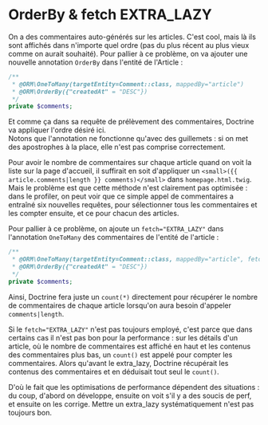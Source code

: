 # OrderBy & fetch EXTRA_LAZY

On a des commentaires auto-générés sur les articles. C'est cool, mais là ils sont
affichés dans n'importe quel ordre (pas du plus récent au plus vieux comme on aurait
souhaité).
Pour pallier à ce problème, on va ajouter une nouvelle annotation `OrderBy` dans 
l'entité de l'Article :
```PHP
/**
 * @ORM\OneToMany(targetEntity=Comment::class, mappedBy="article")
 * @ORM\OrderBy({"createdAt" = "DESC"})
 */
private $comments;
```
Et comme ça dans sa requête de prélèvement des commentaires, Doctrine va
appliquer l'ordre désiré ici.  
Notons que l'annotation ne fonctionne qu'avec des guillemets : si on met 
des apostrophes à la place, elle n'est pas comprise correctement.

Pour avoir le nombre de commentaires sur chaque article quand on voit 
la liste sur la page d'accueil, il suffirait en soit d'appliquer un 
`<small>({{ article.comments|length }} comments)</small>` dans 
`homepage.html.twig`. Mais le problème est que cette méthode n'est clairement 
pas optimisée :  dans le profiler, on peut voir que ce simple appel 
de commentaires a entraîné six nouvelles requêtes, pour sélectionner
tous les commentaires et les compter ensuite, et ce pour chacun des articles.

Pour pallier à ce problème, on ajoute un `fetch="EXTRA_LAZY"` dans l'annotation
`OneToMany` des commentaires de l'entité de l'article :
```PHP
/**
 * @ORM\OneToMany(targetEntity=Comment::class, mappedBy="article", fetch="EXTRA_LAZY")
 * @ORM\OrderBy({"createdAt" = "DESC"})
 */
private $comments;
```

Ainsi, Doctrine fera juste un `count(*)` directement pour récupérer le nombre de 
commentaires de chaque article lorsqu'on aura besoin d'appeler `comments|length`.

Si le `fetch="EXTRA_LAZY"` n'est pas toujours employé, c'est parce que dans certains
cas il n'est pas bon pour la performance : sur les détails d'un article, où le nombre
de commentaires est affiché en haut et les contenus des commentaires plus bas, un
`count()` est appelé pour compter les commentaires. Alors qu'avant le extra_lazy,
Doctrine récupérait les contenus des commentaires et en déduisait tout seul le
`count()`.

D'où le fait que les optimisations de performance dépendent des situations : du coup, 
d'abord on développe, ensuite on voit s'il y a des soucis de perf, et ensuite on les 
corrige. Mettre un extra_lazy systématiquement n'est pas toujours bon.